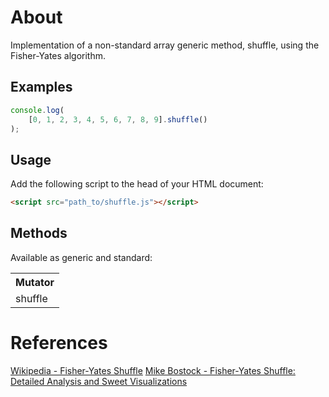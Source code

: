 # About
Implementation of a non-standard array generic method, shuffle, using the Fisher-Yates algorithm.

## Examples
```js
console.log(
    [0, 1, 2, 3, 4, 5, 6, 7, 8, 9].shuffle()
);
```

## Usage

Add the following script to the head of your HTML document:

```html
<script src="path_to/shuffle.js"></script>
```

## Methods

Available as generic and standard:

<table>
    <tr>
        <th>Mutator</th>
    </tr>
    <tr>
        <td>shuffle</td>
    </tr>
</table>

# References

<a href="http://en.wikipedia.org/wiki/Fisher%E2%80%93Yates_shuffle">Wikipedia - Fisher-Yates Shuffle</a>
<a href="http://bost.ocks.org/mike/shuffle">Mike Bostock - Fisher-Yates Shuffle: Detailed Analysis and Sweet Visualizations</a>